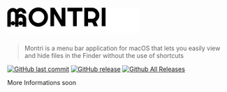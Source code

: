 # <img alt="Montri" src="/assets/logo.svg" width="300">
> Montri is a menu bar application for macOS that lets you easily view and hide files in the Finder without the use of shortcuts

[![GitHub last commit](https://img.shields.io/github/last-commit/ArturGuedes/Montri.svg)]()
[![GitHub release](https://img.shields.io/github/release/ArturGuedes/Montri.svg)]()
[![Github All Releases](https://img.shields.io/github/downloads/ArturGuedes/Montri/total.svg)]()

More Informations soon

